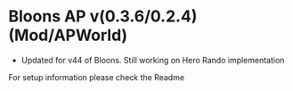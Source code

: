 # Bloons AP v(0.3.6/0.2.4) (Mod/APWorld)
- Updated for v44 of Bloons.  Still working on Hero Rando implementation

For setup information please check the Readme